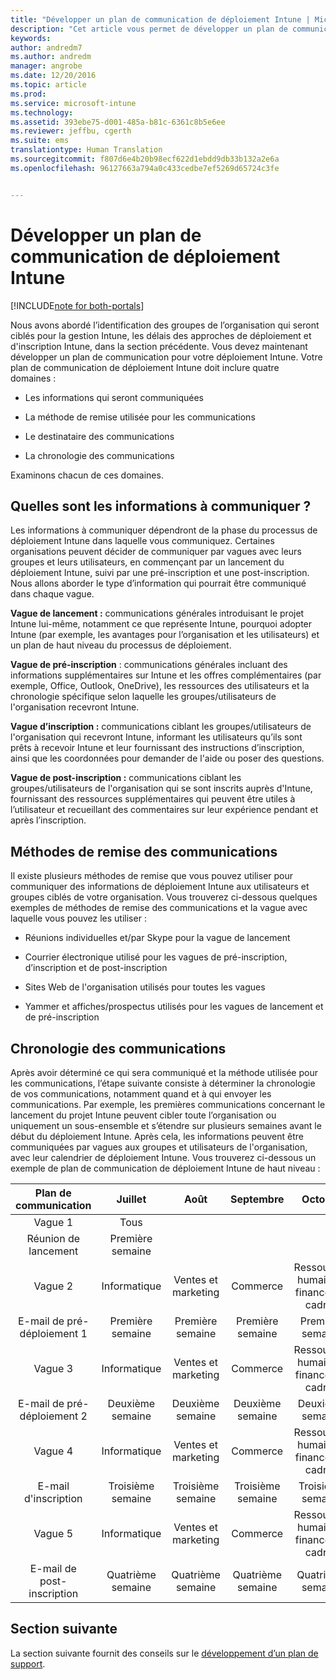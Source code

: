 ```yaml
---
title: "Développer un plan de communication de déploiement Intune | Microsoft Docs"
description: "Cet article vous permet de développer un plan de communication de déploiement dans le cadre de la conception et de l&quot;implémentation d&quot;un cloud Microsoft Intune uniquement."
keywords: 
author: andredm7
ms.author: andredm
manager: angrobe
ms.date: 12/20/2016
ms.topic: article
ms.prod: 
ms.service: microsoft-intune
ms.technology: 
ms.assetid: 393ebe75-d001-485a-b81c-6361c8b5e6ee
ms.reviewer: jeffbu, cgerth
ms.suite: ems
translationtype: Human Translation
ms.sourcegitcommit: f807d6e4b20b98ecf622d1ebdd9db33b132a2e6a
ms.openlocfilehash: 96127663a794a0c433cedbe7ef5269d65724c3fe


---
```


# <a name="develop-an-intune-rollout-communication-plan"></a>Développer un plan de communication de déploiement Intune

[!INCLUDE[note for both-portals](../includes/note-for-both-portals.md)]

Nous avons abordé l’identification des groupes de l’organisation qui seront ciblés pour la gestion Intune, les délais des approches de déploiement et d'inscription Intune, dans la section précédente. Vous devez maintenant développer un plan de communication pour votre déploiement Intune. Votre plan de communication de déploiement Intune doit inclure quatre domaines :

-   Les informations qui seront communiquées

-   La méthode de remise utilisée pour les communications

-   Le destinataire des communications

-   La chronologie des communications

Examinons chacun de ces domaines.

## <a name="what-needs-to-be-communicated"></a>Quelles sont les informations à communiquer ?

Les informations à communiquer dépendront de la phase du processus de déploiement Intune dans laquelle vous communiquez. Certaines organisations peuvent décider de communiquer par vagues avec leurs groupes et leurs utilisateurs, en commençant par un lancement du déploiement Intune, suivi par une pré-inscription et une post-inscription. Nous allons aborder le type d’information qui pourrait être communiqué dans chaque vague.

**Vague de lancement :** communications générales introduisant le projet Intune lui-même, notamment ce que représente Intune, pourquoi adopter Intune (par exemple, les avantages pour l’organisation et les utilisateurs) et un plan de haut niveau du processus de déploiement.

**Vague de pré-inscription** : communications générales incluant des informations supplémentaires sur Intune et les offres complémentaires (par exemple, Office, Outlook, OneDrive), les ressources des utilisateurs et la chronologie spécifique selon laquelle les groupes/utilisateurs de l'organisation recevront Intune.

**Vague d’inscription :** communications ciblant les groupes/utilisateurs de l'organisation qui recevront Intune, informant les utilisateurs qu’ils sont prêts à recevoir Intune et leur fournissant des instructions d’inscription, ainsi que les coordonnées pour demander de l'aide ou poser des questions.

**Vague de post-inscription :** communications ciblant les groupes/utilisateurs de l'organisation qui se sont inscrits auprès d'Intune, fournissant des ressources supplémentaires qui peuvent être utiles à l’utilisateur et recueillant des commentaires sur leur expérience pendant et après l’inscription.

## <a name="communication-delivery-methods"></a>Méthodes de remise des communications

Il existe plusieurs méthodes de remise que vous pouvez utiliser pour communiquer des informations de déploiement Intune aux utilisateurs et groupes ciblés de votre organisation. Vous trouverez ci-dessous quelques exemples de méthodes de remise des communications et la vague avec laquelle vous pouvez les utiliser :

-   Réunions individuelles et/par Skype pour la vague de lancement

-   Courrier électronique utilisé pour les vagues de pré-inscription, d’inscription et de post-inscription

-   Sites Web de l'organisation utilisés pour toutes les vagues

-   Yammer et affiches/prospectus utilisés pour les vagues de lancement et de pré-inscription

## <a name="communications-timeline"></a>Chronologie des communications

Après avoir déterminé ce qui sera communiqué et la méthode utilisée pour les communications, l’étape suivante consiste à déterminer la chronologie de vos communications, notamment quand et à qui envoyer les communications. Par exemple, les premières communications concernant le lancement du projet Intune peuvent cibler toute l’organisation ou uniquement un sous-ensemble et s’étendre sur plusieurs semaines avant le début du déploiement Intune. Après cela, les informations peuvent être communiquées par vagues aux groupes et utilisateurs de l'organisation, avec leur calendrier de déploiement Intune. Vous trouverez ci-dessous un exemple de plan de communication de déploiement Intune de haut niveau :

  | **Plan de communication** | **Juillet** | **Août** | **Septembre** | **Octobre** |
|:---:|:---:|:---:|:---:|:---:|
| Vague 1  | Tous |  |  |  |                                                         
| Réunion de lancement | Première semaine |  |  |  |                                                         
| Vague 2 | Informatique | Ventes et marketing | Commerce | Ressources humaines, finances et cadres |
| E-mail de pré-déploiement 1 | Première semaine | Première semaine | Première semaine | Première semaine |
| Vague 3 | Informatique | Ventes et marketing | Commerce | Ressources humaines, finances et cadres |
| E-mail de pré-déploiement 2 | Deuxième semaine | Deuxième semaine | Deuxième semaine | Deuxième semaine |
| Vague 4 | Informatique | Ventes et marketing | Commerce | Ressources humaines, finances et cadres |
| E-mail d'inscription | Troisième semaine | Troisième semaine | Troisième semaine | Troisième semaine |
| Vague 5 | Informatique | Ventes et marketing | Commerce | Ressources humaines, finances et cadres |
| E-mail de post-inscription | Quatrième semaine | Quatrième semaine | Quatrième semaine | Quatrième semaine |

## <a name="next-section"></a>Section suivante

La section suivante fournit des conseils sur le [développement d’un plan de support](section-6-develop-a-support-plan.md).



<!--HONumber=Dec16_HO5-->


